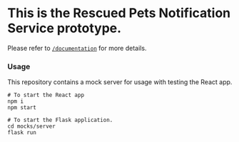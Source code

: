 # This is the Rescued Pets Notification Service prototype.

Please refer to [`/documentation`](/documentation) for more details.

### Usage

This repository contains a mock server for usage with testing the React app.

```
# To start the React app
npm i
npm start

# To start the Flask application. 
cd mocks/server
flask run
```